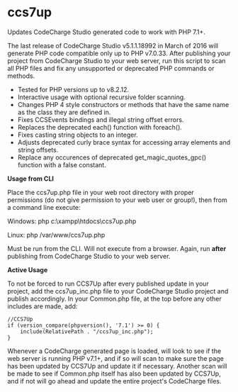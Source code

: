 # ccs7up
Updates CodeCharge Studio generated code to work with PHP 7.1+.

The last release of CodeCharge Studio v5.1.1.18992 in March of 2016 will generate PHP code compatible only up to PHP v7.0.33. After publishing your project from CodeCharge Studio to your web server, run this script to scan all PHP files and fix any unsupported or deprecated PHP commands or methods.

* Tested for PHP versions up to v8.2.12.
* Interactive usage with optional recursive folder scanning.
* Changes PHP 4 style constructors or methods that have the same name as the class they are defined in.
* Fixes CCSEvents bindings and illegal string offset errors.
* Replaces the deprecated each() function with foreach().
* Fixes casting string objects to an integer.
* Adjusts deprecated curly brace syntax for accessing array elements and string offsets.
* Replace any occurences of deprecated get_magic_quotes_gpc() function with a false constant.

<strong>Usage from CLI</strong>

Place the ccs7up.php file in your web root directory with proper permissions (do not give permission to your web user or group!), then from a command line execute:

Windows: php c:\xampp\htdocs\ccs7up.php 

Linux: php /var/www/ccs7up.php


Must be run from the CLI. Will not execute from a browser. Again, run <strong>after</strong> publishing from CodeCharge Studio to your web server.

<strong>Active Usage</strong>

To not be forced to run CCS7Up after every published update in your project, add the ccs7up_inc.php file to your CodeCharge Studio project and publish accordingly. In your Common.php file, at the top before any other includes are made, add:

```
//CCS7Up
if (version_compare(phpversion(), '7.1') >= 0) {
    include(RelativePath . "/ccs7up_inc.php");
}
```

Whenever a CodeCharge generated page is loaded, will look to see if the web server is running PHP v7.1+, and if so will scan to make sure the page has been updated by CCS7Up and update it if necessary. Another scan will be made to see if Common.php itself has also been updated by CCS7Up, and if not will go ahead and update the entire project's CodeCharge files.
